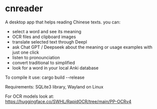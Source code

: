 # cnreader
A desktop app that helps reading Chinese texts. you can:
- select a word and see its meaning
- OCR files and clipboard images
- translate selected text through Deepl
- ask Chat GPT / Deepseek about the meaning or usage examples with just one click
- listen to pronounciation
- convert traditional to simplified
- look for a word in your local Anki database

To compile it use: cargo build --release

Requirements: SQLite3 library, Wayland on Linux

For OCR models look at: https://huggingface.co/SWHL/RapidOCR/tree/main/PP-OCRv4
